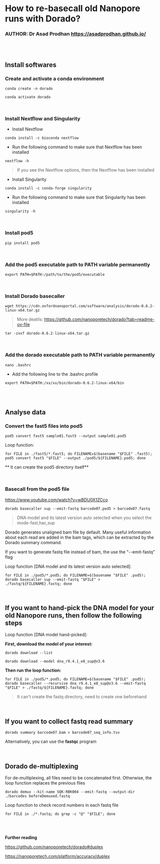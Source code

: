 # **How to re-basecall old Nanopore runs with Dorado?** <br />


### **AUTHOR: Dr Asad Prodhan** https://asadprodhan.github.io/


<br />


<br />


## **Install softwares**



### **Create and activate a conda environment**


```
conda create -n dorado
```


```
conda activate dorado
```


<br />


### **Install Nextflow and Singularity**



- Install Nextflow



```
conda install -c bioconda nextflow
```


- Run the following command to make sure that Nextflow has been installed


```
nextflow -h
```


> If you see the Nextflow options, then the Nextflow has been installed



- Install Singularity


```
conda install -c conda-forge singularity
```



- Run the following command to make sure that Singularity has been installed


```
singularity -h
```


<br />


### **Install pod5**


```
pip install pod5
```


<br />


### **Add the pod5 executable path to PATH variable permanently**


```
export PATH=$PATH:/path/to/the/pod5/executable
```


<br />



### **Install Dorado basecaller**



```
wget https://cdn.oxfordnanoportal.com/software/analysis/dorado-0.6.2-linux-x64.tar.gz
```


> More deatils: https://github.com/nanoporetech/dorado?tab=readme-ov-file 


```
tar -zvxf dorado-0.6.2-linux-x64.tar.gz
```


<br />


### **Add the dorado executable path to PATH variable permanently**



```
nano .bashrc
```


- Add the following line to the .bashrc profile


```
export PATH=$PATH:/xx/xx/bin/dorado-0.6.2-linux-x64/bin
```


<br />


<br />


## **Analyse data**


### **Convert the fast5 files into pod5**



```
pod5 convert fast5 sample01.fast5 --output sample01.pod5
```



Loop function:



```
for FILE in ./fast5/*.fast5; do FILENAME=$(basename "$FILE" .fast5); pod5 convert fast5 "$FILE" --output ./pod5/${FILENAME}.pod5; done
```


** It can create the pod5 directory itself**


<br />


### **Basecall from the pod5 file**


https://www.youtube.com/watch?v=wBDU0X1ZCco


```
dorado basecaller sup --emit-fastq barcode07.pod5 > barcode07.fastq
```


> DNA model and its latest version auto selected when you select the mode-fast,hac,sup



Dorado generates unaligned bam file by default. Many useful information about each read are added in the bam tags, which can be extracted by the Dorado summary command.

 

If you want to generate fastq file instead of bam, the use the "--emit-fastq" flag 



Loop function [DNA model and its latest version auto selected]:



```
for FILE in ./pod5/*.pod5; do FILENAME=$(basename "$FILE" .pod5); dorado basecaller sup --emit-fastq "$FILE" > ./fastq/${FILENAME}.fastq; done
```


<br />



## **If you want to hand-pick the DNA model for your old Nanopore runs, then follow the following steps**



Loop function [DNA model hand-picked]:



**First, download the model of your interest:**


```
dorado download --list
```


```
dorado download --model dna_r9.4.1_e8_sup@v3.6
```



**Then run the loop function:**



``` 
for FILE in ./pod5/*.pod5; do FILENAME=$(basename "$FILE" .pod5); dorado basecaller --recursive dna_r9.4.1_e8_sup@v3.6 --emit-fastq "$FILE" > ./fastq/${FILENAME}.fastq; done
```



> It can't create the fastq directory, need to create one beforehand



<br />


## **If you want to collect fastq read summary**



```
dorado summary barcode07.bam > barcode07_seq_info.tsv
```


Alternatively, you can use the **fastqc** program 



<br />


## **Dorado de-multiplexing**



For de-multiplexing, all files need to be concatenated first. Otherwise, the loop function replaces the previous files



```
dorado demux --kit-name SQK-RBK004 --emit-fastq --output-dir ./barcodes beforeDemuxed.fastq
```


Loop function to check record numbers in each fastq file



```
for FILE in ./*.fastq; do grep -c "@" "$FILE"; done
```


<br />


<br />




**Further reading**


https://github.com/nanoporetech/dorado#duplex


https://nanoporetech.com/platform/accuracy/duplex


